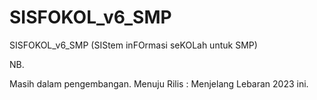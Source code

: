 # SISFOKOL_v6_SMP


SISFOKOL_v6_SMP (SIStem inFOrmasi seKOLah untuk SMP)


NB. 

Masih dalam pengembangan. Menuju Rilis : Menjelang Lebaran 2023 ini.
